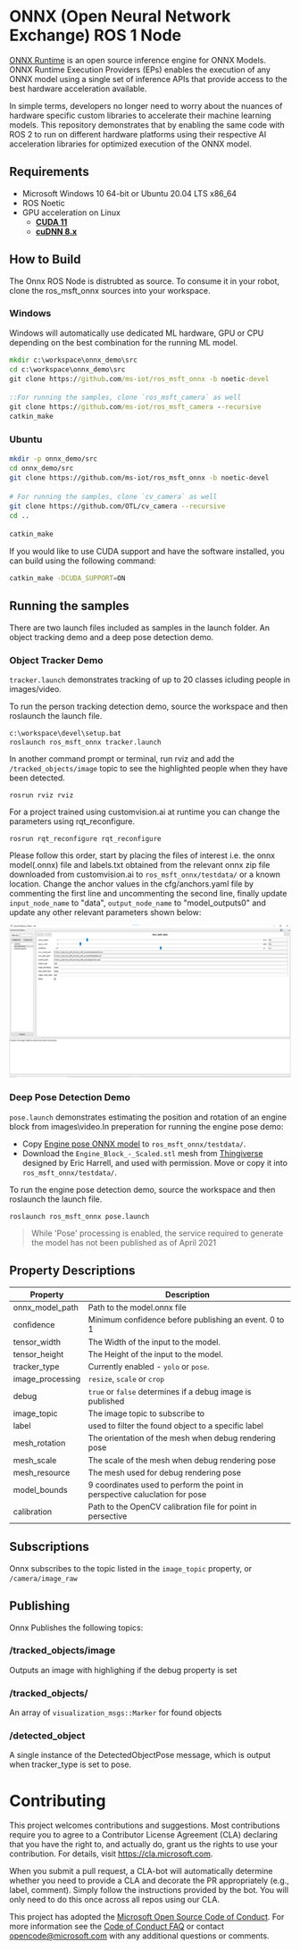 # ONNX (Open Neural Network Exchange) ROS 1 Node

[ONNX Runtime](https://github.com/microsoft/onnxruntime) is an open source inference engine for ONNX Models.
ONNX Runtime Execution Providers (EPs) enables the execution of any ONNX model using a single set of inference APIs that provide access to the best hardware acceleration available.

In simple terms, developers no longer need to worry about the nuances of hardware specific custom libraries to accelerate their machine learning models.
This repository demonstrates that by enabling the same code with ROS 2 to run on different hardware platforms using their respective AI acceleration libraries for optimized execution of the ONNX model.

## Requirements

  * Microsoft Windows 10 64-bit or Ubuntu 20.04 LTS x86_64
  * ROS Noetic
  * GPU acceleration on Linux
    * [**CUDA 11**](https://developer.nvidia.com/cuda-toolkit)
    * [**cuDNN 8.x**](https://developer.nvidia.com/cudnn)

## How to Build
The Onnx ROS Node is distrubted as source. To consume it in your robot, clone the ros_msft_onnx sources into your workspace.

### Windows
Windows will automatically use dedicated ML hardware, GPU or CPU depending on the best combination for the running ML model. 

```cmd
mkdir c:\workspace\onnx_demo\src
cd c:\workspace\onnx_demo\src
git clone https://github.com/ms-iot/ros_msft_onnx -b noetic-devel

::For running the samples, clone `ros_msft_camera` as well
git clone https://github.com/ms-iot/ros_msft_camera --recursive
catkin_make
```

### Ubuntu

```bash
mkdir -p onnx_demo/src
cd onnx_demo/src
git clone https://github.com/ms-iot/ros_msft_onnx -b noetic-devel

# For running the samples, clone `cv_camera` as well
git clone https://github.com/OTL/cv_camera --recursive
cd ..

catkin_make
```

If you would like to use CUDA support and have the software installed, you can build using the following command:

``` bash
catkin_make -DCUDA_SUPPORT=ON
```

## Running the samples
There are two launch files included as samples in the launch folder.
An object tracking demo and a deep pose detection demo. 

### Object Tracker Demo
 `tracker.launch` demonstrates tracking of up to 20 classes icluding people in images/video.

To run the person tracking detection demo, source the workspace and then roslaunch the launch file.

```Batchfile
c:\workspace\devel\setup.bat
roslaunch ros_msft_onnx tracker.launch
```

In another command prompt or terminal, run rviz and add the `/tracked_objects/image` topic to see the highlighted people when they have been detected.
```Batchfile
rosrun rviz rviz
```

For a project trained using customvision.ai at runtime you can change the parameters using rqt_reconfigure.

```Batchfile
rosrun rqt_reconfigure rqt_reconfigure
```
Please follow this order, start by placing the files of interest i.e. the onnx model(.onnx) file and labels.txt obtained from the relevant onnx zip file downloaded from customvision.ai to `ros_msft_onnx/testdata/` or a known location. Change the anchor values in the cfg/anchors.yaml file by commenting the first line and uncommenting the second line, finally update `input_node_name` to "data", `output_node_name` to "model_outputs0" and update any other relevant parameters shown below:

![Rqt Reconfigure](./ros_msft_onnx/testdata/rqt_reconfigure.PNG)

### Deep Pose Detection Demo
`pose.launch` demonstrates estimating the position and rotation of an engine block from images\video.In preperation for running the engine pose demo:
* Copy [Engine pose ONNX model](https://github.com/ms-iot/ros_msft_onnx_demo/releases/download/0.0/engine.onnx) to `ros_msft_onnx/testdata/`.
* Download the `Engine_Block_-_Scaled.stl` mesh from [Thingiverse](https://www.thingiverse.com/thing:1911808) designed by Eric Harrell, and used with permission. Move or copy it into `ros_msft_onnx/testdata/`.

To run the engine pose detection demo, source the workspace and then roslaunch the launch file.
```Batchfile
roslaunch ros_msft_onnx pose.launch
```


> While 'Pose' processing is enabled, the service required to generate the model has not been published as of April 2021

## Property Descriptions

| Property         | Description                                                                 |
| ---------------- | --------------------------------------------------------------------------- |
| onnx_model_path  | Path to the model.onnx file                                                 |
| confidence       | Minimum confidence before publishing an event. 0 to 1                       |
| tensor_width     | The Width of the input to the model.                                        |
| tensor_height    | The Height of the input to the model.                                       |
| tracker_type     | Currently enabled - `yolo` or `pose`.                                       |
| image_processing | `resize`, `scale` or `crop`                                                 |
| debug            | `true` or `false` determines if a debug image is published                  |
| image_topic      | The image topic to subscribe to                                             |
| label            | used to filter the found object to a specific label                         |
| mesh_rotation    | The orientation of the mesh when debug rendering pose                       |
| mesh_scale       | The scale of the mesh when debug rendering pose                             |
| mesh_resource    | The mesh used for debug rendering pose                                      |
| model_bounds     | 9 coordinates used to perform the point in perspective caluclation for pose |
| calibration      | Path to the OpenCV calibration file for point in persective                 |

## Subscriptions
Onnx subscribes to the topic listed in the `image_topic` property, or `/camera/image_raw`

## Publishing
Onnx Publishes the following topics:

### /tracked_objects/image
Outputs an image with highlighing if the debug property is set

### /tracked_objects/
An array of `visualization_msgs::Marker` for found objects

### /detected_object
A single instance of the DetectedObjectPose message, which is output when tracker_type is set to pose.

# Contributing

This project welcomes contributions and suggestions.  Most contributions require you to agree to a
Contributor License Agreement (CLA) declaring that you have the right to, and actually do, grant us
the rights to use your contribution. For details, visit https://cla.microsoft.com.

When you submit a pull request, a CLA-bot will automatically determine whether you need to provide
a CLA and decorate the PR appropriately (e.g., label, comment). Simply follow the instructions
provided by the bot. You will only need to do this once across all repos using our CLA.

This project has adopted the [Microsoft Open Source Code of Conduct](https://opensource.microsoft.com/codeofconduct/).
For more information see the [Code of Conduct FAQ](https://opensource.microsoft.com/codeofconduct/faq/) or
contact [opencode@microsoft.com](mailto:opencode@microsoft.com) with any additional questions or comments.
